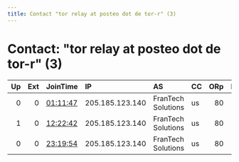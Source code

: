 ```yaml
---
title: Contact "tor relay at posteo dot de tor-r" (3)
---
```


# Contact: "tor relay at posteo dot de tor-r" (3)

|   Up |   Ext | JoinTime                                                                                            | IP              | AS                 | CC   |   ORp |   Dirp | OS    | Version   | Nickname    |   eFamMembers |
|-----:|------:|:----------------------------------------------------------------------------------------------------|:----------------|:-------------------|:-----|------:|-------:|:------|:----------|:------------|--------------:|
|    0 |     0 | [01:11:47](https://metrics.torproject.org/rs.html#details/598C411382F8AFA110AC27575A5E18C293AE8CDF) | 205.185.123.140 | FranTech Solutions | us   |    80 |    443 | Linux | 0.4.1.6   | Freeopinion |             1 |
|    1 |     0 | [12:22:42](https://metrics.torproject.org/rs.html#details/274041EF8F4BF6800CC832AEDF62CD9B4309DD14) | 205.185.123.140 | FranTech Solutions | us   |    80 |    443 | Linux | 0.3.5.8   | Freeopinion |             1 |
|    0 |     0 | [23:19:54](https://metrics.torproject.org/rs.html#details/161C367AB8E3F79360E7398ADA5195A6A97181B8) | 205.185.123.140 | FranTech Solutions | us   |    80 |    443 | Linux | 0.3.5.8   | Freeopinion |             1 |
